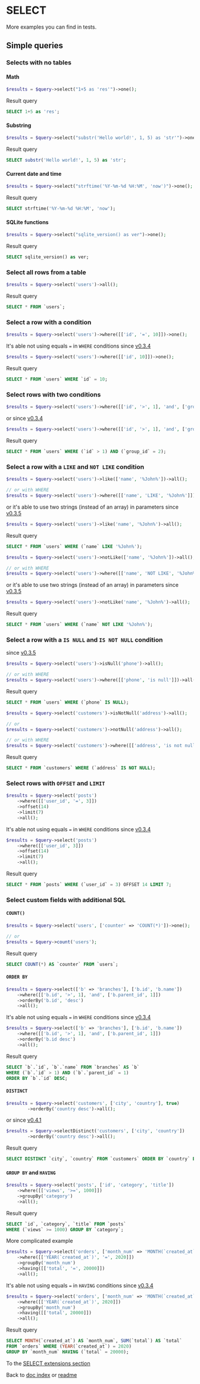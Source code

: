# SELECT
More examples you can find in tests.
## Simple queries
### Selects with no tables
#### Math
```php
$results = $query->select("1+5 as 'res'")->one();
```
Result query
```sql
SELECT 1+5 as 'res';
```
#### Substring
```php
$results = $query->select("substr('Hello world!', 1, 5) as 'str'")->one();
```
Result query
```sql
SELECT substr('Hello world!', 1, 5) as 'str';
```
#### Current date and time
```php
$results = $query->select("strftime('%Y-%m-%d %H:%M', 'now')")->one();
```
Result query
```sql
SELECT strftime('%Y-%m-%d %H:%M', 'now');
```
#### SQLite functions
```php
$results = $query->select("sqlite_version() as ver")->one();
```
Result query
```sql
SELECT sqlite_version() as ver;
```
### Select all rows from a table
```php
$results = $query->select('users')->all();
```
Result query
```sql
SELECT * FROM `users`;
```
### Select a row with a condition
```php
$results = $query->select('users')->where([['id', '=', 10]])->one();
```
It's able not using equals `=` in `WHERE` conditions since [v0.3.4](https://github.com/co0lc0der/simple-query-builder-php/releases/tag/v0.3.4) 
```php
$results = $query->select('users')->where([['id', 10]])->one();
```
Result query
```sql
SELECT * FROM `users` WHERE `id` = 10;
```
### Select rows with two conditions
```php
$results = $query->select('users')->where([['id', '>', 1], 'and', ['group_id', '=', 2]])->all();
```
or since [v0.3.4](https://github.com/co0lc0der/simple-query-builder-php/releases/tag/v0.3.4)
```php
$results = $query->select('users')->where([['id', '>', 1], 'and', ['group_id', 2]])->all();
```
Result query
```sql
SELECT * FROM `users` WHERE (`id` > 1) AND (`group_id` = 2);
```
### Select a row with a `LIKE` and `NOT LIKE` condition
```php
$results = $query->select('users')->like(['name', '%John%'])->all();

// or with WHERE
$results = $query->select('users')->where([['name', 'LIKE', '%John%']])->all();
```
or it's able to use two strings (instead of an array) in parameters since [v0.3.5](https://github.com/co0lc0der/simple-query-builder-php/releases/tag/v0.3.5)
```php
$results = $query->select('users')->like('name', '%John%')->all();
```
Result query
```sql
SELECT * FROM `users` WHERE (`name` LIKE '%John%');
```
```php
$results = $query->select('users')->notLike(['name', '%John%'])->all();

// or with WHERE
$results = $query->select('users')->where([['name', 'NOT LIKE', '%John%']])->all();
```
or it's able to use two strings (instead of an array) in parameters since [v0.3.5](https://github.com/co0lc0der/simple-query-builder-php/releases/tag/v0.3.5)
```php
$results = $query->select('users')->notLike('name', '%John%')->all();
```
Result query
```sql
SELECT * FROM `users` WHERE (`name` NOT LIKE '%John%');
```
### Select a row with a `IS NULL` and `IS NOT NULL` condition
since [v0.3.5](https://github.com/co0lc0der/simple-query-builder-php/releases/tag/v0.3.5)
```php
$results = $query->select('users')->isNull('phone')->all();

// or with WHERE
$results = $query->select('users')->where([['phone', 'is null']])->all();
```
Result query
```sql
SELECT * FROM `users` WHERE (`phone` IS NULL);
```
```php
$results = $query->select('customers')->isNotNull('address')->all();

// or
$results = $query->select('customers')->notNull('address')->all();

// or with WHERE
$results = $query->select('customers')->where([['address', 'is not null']])->all();
```
Result query
```sql
SELECT * FROM `customers` WHERE (`address` IS NOT NULL);
```
### Select rows with `OFFSET` and `LIMIT`
```php
$results = $query->select('posts')
    ->where([['user_id', '=', 3]])
    ->offset(14)
    ->limit(7)
    ->all();
```
It's able not using equals `=` in `WHERE` conditions since [v0.3.4](https://github.com/co0lc0der/simple-query-builder-php/releases/tag/v0.3.4) 
```php
$results = $query->select('posts')
    ->where([['user_id', 3]])
    ->offset(14)
    ->limit(7)
    ->all();
```
Result query
```sql
SELECT * FROM `posts` WHERE (`user_id` = 3) OFFSET 14 LIMIT 7;
```
### Select custom fields with additional SQL
#### `COUNT()`
```php
$results = $query->select('users', ['counter' => 'COUNT(*)'])->one();

// or 
$results = $query->count('users');
```
Result query
```sql
SELECT COUNT(*) AS `counter` FROM `users`;
```
#### `ORDER BY`
```php
$results = $query->select(['b' => 'branches'], ['b.id', 'b.name'])
    ->where([['b.id', '>', 1], 'and', ['b.parent_id', 1]])
    ->orderBy('b.id', 'desc')
    ->all();
```
It's able not using equals `=` in `WHERE` conditions since [v0.3.4](https://github.com/co0lc0der/simple-query-builder-php/releases/tag/v0.3.4) 
```php
$results = $query->select(['b' => 'branches'], ['b.id', 'b.name'])
    ->where([['b.id', '>', 1], 'and', ['b.parent_id', 1]])
    ->orderBy('b.id desc')
    ->all();
```
Result query
```sql
SELECT `b`.`id`, `b`.`name` FROM `branches` AS `b`
WHERE (`b`.`id` > 1) AND (`b`.`parent_id` = 1)
ORDER BY `b`.`id` DESC;
```
#### `DISTINCT`
```php
$results = $query->select('customers', ['city', 'country'], true)
        ->orderBy('country desc')->all();
```
or since [v0.4.1](https://github.com/co0lc0der/simple-query-builder-php/releases/tag/v0.4.1)
```php
$results = $query->selectDistinct('customers', ['city', 'country'])
        ->orderBy('country desc')->all();
```
Result query
```sql
SELECT DISTINCT `city`, `country` FROM `customers` ORDER BY `country` DESC;
```
#### `GROUP BY` and `HAVING`
```php
$results = $query->select('posts', ['id', 'category', 'title'])
    ->where([['views', '>=', 1000]])
    ->groupBy('category')
    ->all();
```
Result query
```sql
SELECT `id`, `category`, `title` FROM `posts`
WHERE (`views` >= 1000) GROUP BY `category`;
```
More complicated example
```php
$results = $query->select('orders', ['month_num' => 'MONTH(`created_at`)', 'total' => 'SUM(`total`)'])
    ->where([['YEAR(`created_at`)', '=', 2020]])
    ->groupBy('month_num')
    ->having([['total', '=', 20000]])
    ->all();
```
It's able not using equals `=` in `HAVING` conditions since [v0.3.4](https://github.com/co0lc0der/simple-query-builder-php/releases/tag/v0.3.4) 
```php
$results = $query->select('orders', ['month_num' => 'MONTH(`created_at`)', 'total' => 'SUM(`total`)'])
    ->where([['YEAR(`created_at`)', 2020]])
    ->groupBy('month_num')
    ->having([['total', 20000]])
    ->all();
```
Result query
```sql
SELECT MONTH(`created_at`) AS `month_num`, SUM(`total`) AS `total`
FROM `orders` WHERE (YEAR(`created_at`) = 2020)
GROUP BY `month_num` HAVING (`total` = 20000);
```

To the [SELECT extensions section](Select_ext.md)

Back to [doc index](index.md) or [readme](../README.md)

